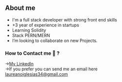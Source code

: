 ## About me
- I'm a full stack developer with strong front end skills
- +3 year of experience in startups
- Learning Solidity
- Stack PERN/MERN
-  I’m looking to collaborate on  new Projects.

### How to Contact me 💬 ?
→<a href="https://www.linkedin.com/in/laureano-iglesias/">My LinkedIn</a> <br/> 
→If you prefer you can send me an  email here laureanoiglesias34@gmail.com
